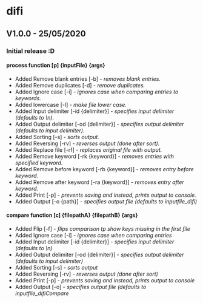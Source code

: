 # difi
## V1.0.0 - 25/05/2020
### Initial release :D
#### process function [p] {inputFile} {args}
- Added Remove blank entries [-b] - *removes blank entries.*
- Added Remove duplicates [-d] - *remove duplicates.*
- Added Ignore case [-i] - *ignores case when comparing entries to keywords.*
- Added lowercase [-l] - *make file lower case.*
- Added Input delimiter [-id {delimiter}] - *specifies input delimiter (defaults to \\n).*
- Added Output delimiter [-od {delimiter}] - *specifies output delimiter (defaults to input delimiter).*
- Added Sorting [-s] - *sorts output.*
- Added Reversing [-rv] - *reverses output (done after sort).*
- Added Replace file [-rf] - *replaces original file with output.*
- Added Remove keyword [-rk {keyword}] - *removes entries with specified keyword.*
- Added Remove before keyword [-rb {keyword}] - *removes entry before keyword.*
- Added Remove after keyword [-ra {keyword}] - *removes entry after keyword.*
- Added Print [-p] - *prevents saving and instead, prints output to console.*
- Added Output [-o {path}] - *specifies output file (defaults to inputfile_difi)*
#### compare function [c] {filepathA} {filepathB} {args}
- Added Flip [-f] - *flips comparison tp show keys missing in the first file*
- Added Ignore case [-i] - *ignores case when comparing entries*
- Added Input delimiter [-id {delimiter}] - *specifies input delimiter (defaults to \\n)*
- Added Output delimiter [-od {delimiter}] - *specifies output delimiter (defaults to input delimiter)*
- Added Sorting [-s] - *sorts output*
- Added Reversing [-rv] - *reverses output (done after sort)*
- Added Print [-p] - *prevents saving and instead, prints output to console*
- Added Output [-o] - *specifies output file (defaults to inputfile_difiCompare*

